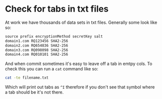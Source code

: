 # Check for tabs in txt files

At work we have thousands of data sets in txt files. Generally some look like so:

```txt
source prefix encryptionMethod secretKey salt
domain1.com RQ123456 SHA2-256
domain2.com RQ654836 SHA2-256
domain3.com RQ098098 SHA2-256
domain4.com RQ010101 SHA2-256
```

And when commit sometimes it's easy to leave off a tab in emtpy cols. To check this you can run a `cat` command like so:

```bash
cat -te filename.txt
```

Which will print out tabs as `^I` therefore if you don't see that symbol where a tab should be it's not there.
